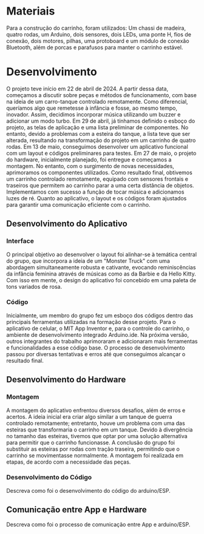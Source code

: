 
# Materiais

Para a construção do carrinho, foram utilizados: 
Um chassi de madeira, quatro rodas, um Arduino, dois sensores, dois LEDs, uma ponte H, fios de conexão, dois motores, pilhas, uma protoboard e um módulo de conexão Bluetooth, além de porcas e parafusos para manter o carrinho estável.

# Desenvolvimento
O projeto teve início em 22 de abril de 2024. A partir dessa data, começamos a discutir sobre peças e métodos de funcionamento, com base na ideia de um carro-tanque controlado remotamente. Como diferencial, queríamos algo que remetesse à infância e fosse, ao mesmo tempo, inovador. Assim, decidimos incorporar música utilizando um buzzer e adicionar um modo turbo.
Em 29 de abril, já tínhamos definido o esboço do projeto, as telas de aplicação e uma lista preliminar de componentes. No entanto, devido a problemas com a esteira do tanque, a lista teve que ser alterada, resultando na transformação do projeto em um carrinho de quatro rodas.
Em 13 de maio, conseguimos desenvolver um aplicativo funcional com um layout e códigos preliminares para testes.
Em 27 de maio, o projeto do hardware, inicialmente planejado, foi entregue e começamos a montagem. No entanto, com o surgimento de novas necessidades, aprimoramos os componentes utilizados.
Como resultado final, obtivemos um carrinho controlado remotamente, equipado com sensores frontais e traseiros que permitem ao carrinho parar a uma certa distância de objetos. Implementamos com sucesso a função de tocar música e adicionamos luzes de ré.
Quanto ao aplicativo, o layout e os códigos foram ajustados para garantir uma comunicação eficiente com o carrinho.

## Desenvolvimento do Aplicativo

### Interface
O principal objetivo ao desenvolver o layout foi alinhar-se à temática central do grupo, que incorpora a ideia de um "Monster Truck" com uma abordagem simultaneamente robusta e cativante, evocando reminiscências da infância feminina através de músicas como as da Barbie e da Hello Kitty. Com isso em mente, o design do aplicativo foi concebido em uma paleta de tons variados de rosa.

### Código
Inicialmente, um membro do grupo fez um esboço dos códigos dentro das principais ferramentas utilizadas na formação desse projeto. Para o aplicativo de celular, o MIT App Inventor e, para o controle do carrinho, o ambiente de desenvolvimento integrado Arduino.ide.
Na próxima versão, outros integrantes do trabalho aprimoraram e adicionaram mais ferramentas e funcionalidades a esse código base. O processo de desenvolvimento passou por diversas tentativas e erros até que conseguimos alcançar o resultado final.

## Desenvolvimento do Hardware

### Montagem

A montagem do aplicativo enfrentou diversos desafios, além de erros e acertos. A ideia inicial era criar algo similar a um tanque de guerra controlado remotamente; entretanto, houve um problema com uma das esteiras que transformaria o carrinho em um tanque. Devido à divergência no tamanho das esteiras, tivemos que optar por uma solução alternativa para permitir que o carrinho funcionasse. A conclusão do grupo foi substituir as esteiras por rodas com tração traseira, permitindo que o carrinho se movimentasse normalmente.
A montagem foi realizada em etapas, de acordo com a necessidade das peças.

### Desenvolvimento do Código

Descreva como foi o desenvolvimento do código do arduino/ESP.

## Comunicação entre App e Hardware

Descreva como foi o processo de comunicação entre App e arduino/ESP.

